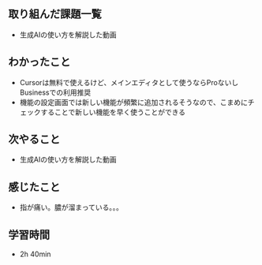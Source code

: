 ## 取り組んだ課題一覧
- 生成AIの使い方を解説した動画
## わかったこと
- Cursorは無料で使えるけど、メインエディタとして使うならProないしBusinessでの利用推奨
- 機能の設定画面では新しい機能が頻繁に追加されるそうなので、こまめにチェックすることで新しい機能を早く使うことができる
## 次やること
- 生成AIの使い方を解説した動画
## 感じたこと
- 指が痛い。膿が溜まっている。。。
## 学習時間
- 2h 40min